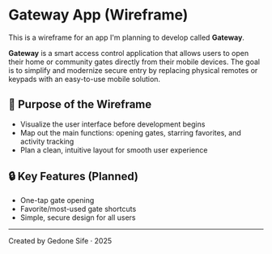# Gateway App (Wireframe)

This is a wireframe for an app I'm planning to develop called **Gateway**.

**Gateway** is a smart access control application that allows users to open their home or community gates directly from their mobile devices. The goal is to simplify and modernize secure entry by replacing physical remotes or keypads with an easy-to-use mobile solution.

## 🎯 Purpose of the Wireframe
- Visualize the user interface before development begins
- Map out the main functions: opening gates, starring favorites, and activity tracking
- Plan a clean, intuitive layout for smooth user experience

## 🔒 Key Features (Planned)
- One-tap gate opening
- Favorite/most-used gate shortcuts
- Simple, secure design for all users

---

Created by Gedone Sife · 2025
